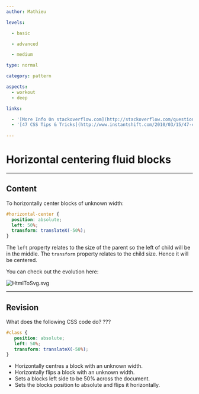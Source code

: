 ```yaml
---
author: Mathieu

levels:

  - basic

  - advanced

  - medium

type: normal

category: pattern

aspects:
  - workout
  - deep

links:

  - '[More Info On stackoverflow.com](http://stackoverflow.com/questions/618097/how-do-you-easily-horizontally-center-a-div-using-css){website}'
  - '[47 CSS Tips & Tricks](http://www.instantshift.com/2010/03/15/47-css-tips-tricks-to-take-your-site-to-the-next-level/){website}'
  
---
```


# Horizontal centering fluid blocks

---
## Content

To horizontally center blocks of unknown width:

```css
#horizontal-center {
  position: absolute;
  left: 50%;
  transform: translateX(-50%);
}
```

The `left` property relates to the size of the parent so the left of child will be in the middle. The `transform` property relates to the child size. Hence it will be centered.

You can check out the evolution here:


![HtmlToSvg.svg](https://img.enkipro.com/ff255695f9032f0cff8fb0417b180705.png)

---
## Revision

What does the following CSS code do? ???

```css
#class {
   position: absolute;
   left: 50%;
   transform: translateX(-50%);
}
```

* Horizontally centres a block with an unknown width.
* Horizontally flips a block with an unknown width.
* Sets a blocks left side to be 50% across the document.
* Sets the blocks position to absolute and flips it horizontally.
